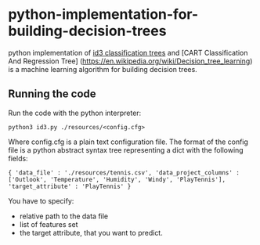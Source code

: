 # python-implementation-for-building-decision-trees
python implementation of [id3 classification trees](https://en.wikipedia.org/wiki/ID3_algorithm) and [CART Classification And Regression Tree] (https://en.wikipedia.org/wiki/Decision_tree_learning) is a machine learning algorithm for building decision trees.


## Running the code
Run the code with the python interpreter: 

```python3 id3.py ./resources/<config.cfg>```

Where config.cfg is a plain text configuration file. The format of the config file is a python abstract syntax tree representing a dict with the following fields:

``
{
   'data_file' : './resources/tennis.csv',
   'data_project_columns' : ['Outlook', 'Temperature', 'Humidity', 'Windy', 'PlayTennis'],
   'target_attribute' : 'PlayTennis'
}
``

You have to specify:
 + relative path to the data file
 + list of features set
 + the target attribute, that you want to predict.
